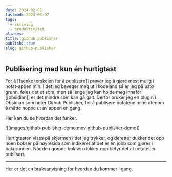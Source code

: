 ```yaml
---
date: 2024-02-01
lastmod: 2024-03-07
tags:
  - skriving
  - produktivitet
aliases: 
title: github publisher
publish: true
slug: github-publisher
---
```

## Publisering med kun én hurtigtast

For å [[senke terskelen for å publisere]] prøver jeg å gjøre mest mulig i notat-appen min. I det jeg beveger meg ut i kodeland så er jeg på ustø grunn, føles det ut som, men så lenge jeg kan holde meg innafor [[obsidian]] er det mindre som kan gå galt. Derfor bruker jeg en plugin i Obsidian som heter Github Publisher, for å publisere notatene mine utenom å måtte hoppe ut av appen en gang.

Her kan du se hvordan det funker. 

![[images/github-publisher-demo.mov|github-publisher-demo]]

Hurtigtasten vises på skjermen i det jeg trykker, og deretter dukker det opp noen bokser på høyresida som indikerer at det er en jobb som gjøres i bakgrunnen. Når den grønne boksen dukker opp betyr det at notatet er publisert.

---

Her er det [en bruksanvisning for hvordan du kommer i gang](https://flowerbed.bluerose.garden/Using-Quartz-&-Github-Publisher).
